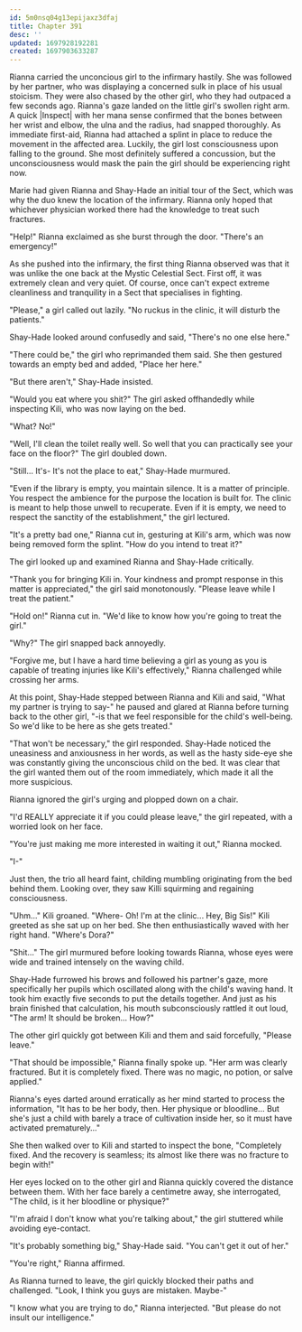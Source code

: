 ```yaml
---
id: 5m0nsq04g13epijaxz3dfaj
title: Chapter 391
desc: ''
updated: 1697928192281
created: 1697903633287
---
```


Rianna carried the unconcious girl to the infirmary hastily. She was followed by her partner, who was displaying a concerned sulk in place of his usual stoicism. They were also chased by the other girl, who they had outpaced a few seconds ago. Rianna's gaze landed on the little girl's swollen right arm. A quick |Inspect| with her mana sense confirmed that the bones between her wrist and elbow, the ulna and the radius, had snapped thoroughly. As immediate first-aid, Rianna had attached a splint in place to reduce the movement in the affected area. Luckily, the girl lost consciousness upon falling to the ground. She most definitely suffered a concussion, but the unconsciousness would mask the pain the girl should be experiencing right now.

Marie had given Rianna and Shay-Hade an initial tour of the Sect, which was why the duo knew the location of the infirmary. Rianna only hoped that whichever physician worked there had the knowledge to treat such fractures.

"Help!" Rianna exclaimed as she burst through the door. "There's an emergency!"

As she pushed into the infirmary, the first thing Rianna observed was that it was unlike the one back at the Mystic Celestial Sect. First off, it was extremely clean and very quiet. Of course, once can't expect extreme cleanliness and tranquility in a Sect that specialises in fighting.

"Please," a girl called out lazily. "No ruckus in the clinic, it will disturb the patients."

Shay-Hade looked around confusedly and said, "There's no one else here."

"There could be," the girl who reprimanded them said. She then gestured towards an empty bed and added, "Place her here."

"But there aren't," Shay-Hade insisted.

"Would you eat where you shit?" The girl asked offhandedly while inspecting Kili, who was now laying on the bed.

"What? No!"

"Well, I'll clean the toilet really well. So well that you can practically see your face on the floor?" The girl doubled down.

"Still... It's- It's not the place to eat," Shay-Hade murmured.

"Even if the library is empty, you maintain silence. It is a matter of principle. You respect the ambience for the purpose the location is built for. The clinic is meant to help those unwell to recuperate. Even if it is empty, we need to respect the sanctity of the establishment," the girl lectured.

"It's a pretty bad one," Rianna cut in, gesturing at Kili's arm, which was now being removed form the splint. "How do you intend to treat it?"

The girl looked up and examined Rianna and Shay-Hade critically.

"Thank you for bringing Kili in. Your kindness and prompt response in this matter is appreciated," the girl said monotonously. "Please leave while I treat the patient."

"Hold on!" Rianna cut in. "We'd like to know how you're going to treat the girl."

"Why?" The girl snapped back annoyedly.

"Forgive me, but I have a hard time believing a girl as young as you is capable of treating injuries like Kili's effectively," Rianna challenged while crossing her arms.

At this point, Shay-Hade stepped between Rianna and Kili and said, "What my partner is trying to say-" he paused and glared at Rianna before turning back to the other girl, "-is that we feel responsible for the child's well-being. So we'd like to be here as she gets treated."

"That won't be necessary," the girl responded. Shay-Hade noticed the uneasiness and anxiousness in her words, as well as the hasty side-eye she was constantly giving the unconscious child on the bed. It was clear that the girl wanted them out of the room immediately, which made it all the more suspicious.

Rianna ignored the girl's urging and plopped down on a chair.

"I'd REALLY appreciate it if you could please leave," the girl repeated, with a worried look on her face.

"You're just making me more interested in waiting it out," Rianna mocked.

"I-"

Just then, the trio all heard faint, childing mumbling originating from the bed behind them. Looking over, they saw Killi squirming and regaining consciousness.

"Uhm..." Kili groaned. "Where- Oh! I'm at the clinic... Hey, Big Sis!" Kili greeted as she sat up on her bed. She then enthusiastically waved with her right hand. "Where's Dora?"

"Shit..." The girl murmured before looking towards Rianna, whose eyes were wide and trained intensely on the waving child.

Shay-Hade furrowed his brows and followed his partner's gaze, more specifically her pupils which oscillated along with the child's waving hand. It took him exactly five seconds to put the details together. And just as his brain finished that calculation, his mouth subconsciously rattled it out loud, "The arm! It should be broken... How?"

The other girl quickly got between Kili and them and said forcefully, "Please leave."

"That should be impossible," Rianna finally spoke up. "Her arm was clearly fractured. But it is completely fixed. There was no magic, no potion, or salve applied."

Rianna's eyes darted around erratically as her mind started to process the information, "It has to be her body, then. Her physique or bloodline... But she's just a child with barely a trace of cultivation inside her, so it must have activated prematurely..."

She then walked over to Kili and started to inspect the bone, "Completely fixed. And the recovery is seamless; its almost like there was no fracture to begin with!"

Her eyes locked on to the other girl and Rianna quickly covered the distance between them. With her face barely a centimetre away, she interrogated, "The child, is it her bloodline or physique?"

"I'm afraid I don't know what you're talking about," the girl stuttered while avoiding eye-contact.

"It's probably something big," Shay-Hade said. "You can't get it out of her."

"You're right," Rianna affirmed.

As Rianna turned to leave, the girl quickly blocked their paths and challenged. "Look, I think you guys are mistaken. Maybe-"

"I know what you are trying to do," Rianna interjected. "But please do not insult our intelligence."

